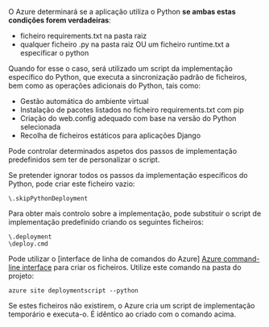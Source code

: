 O Azure determinará se a aplicação utiliza o Python **se ambas estas condições forem verdadeiras**:

* ficheiro requirements.txt na pasta raiz
* qualquer ficheiro .py na pasta raiz OU um ficheiro runtime.txt a especificar o python

Quando for esse o caso, será utilizado um script da implementação específico do Python, que executa a sincronização padrão de ficheiros, bem como as operações adicionais do Python, tais como:

* Gestão automática do ambiente virtual
* Instalação de pacotes listados no ficheiro requirements.txt com pip
* Criação do web.config adequado com base na versão do Python selecionada
* Recolha de ficheiros estáticos para aplicações Django

Pode controlar determinados aspetos dos passos de implementação predefinidos sem ter de personalizar o script.

Se pretender ignorar todos os passos da implementação específicos do Python, pode criar este ficheiro vazio:

    \.skipPythonDeployment

Para obter mais controlo sobre a implementação, pode substituir o script de implementação predefinido criando os seguintes ficheiros:

    \.deployment
    \deploy.cmd

Pode utilizar o [interface de linha de comandos do Azure] [ Azure command-line interface] para criar os ficheiros.  Utilize este comando na pasta do projeto:

    azure site deploymentscript --python

Se estes ficheiros não existirem, o Azure cria um script de implementação temporário e executa-o.  É idêntico ao criado com o comando acima.

[Azure command-line interface]: http://azure.microsoft.com/downloads/
